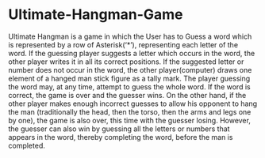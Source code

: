 # Ultimate-Hangman-Game

Ultimate Hangman is a game in which the User has to Guess a word which is represented by a row of Asterisk(‘*’), representing each letter of the word. If the guessing player suggests a letter which occurs in the word, the other player writes it in all its correct positions. If the suggested letter or number does not occur in the word, the other player(computer) draws one element of a hanged man stick figure as a tally mark.
The player guessing the word may, at any time, attempt to guess the whole word. If the word is correct, the game is over and the guesser wins. On the other hand, if the other player makes enough incorrect guesses to allow his opponent to hang the man (traditionally the head, then the torso, then the arms and legs one by one), the game is also over, this time with the guesser losing. However, the guesser can also win by guessing all the letters or numbers that appears in the word, thereby completing the word, before the man is completed.
